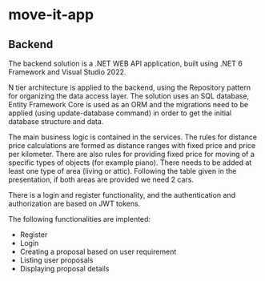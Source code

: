 # move-it-app

## Backend
The backend solution is a .NET WEB API application, built using .NET 6 Framework and Visual Studio 2022.

N tier architecture is applied to the backend, using the Repository pattern for organizing the data access layer.
The solution uses an SQL database, Entity Framework Core is used as an ORM and the migrations need to be applied (using update-database command)
in order to get the initial database structure and data.

The main business logic is contained in the services. The rules for distance price calculations are formed as distance ranges
with fixed price and price per kilometer. There are also rules for providing fixed price for moving of a specific types of objects (for example piano).
There needs to be added at least one type of area (living or attic). Following the table given in the presentation, if both areas are provided we need 2 cars.

There is a login and register functionality, and the authentication and authorization are based on JWT tokens.

The following functionalities are implented:
- Register
- Login
- Creating a proposal based on user requirement
- Listing user proposals
- Displaying proposal details